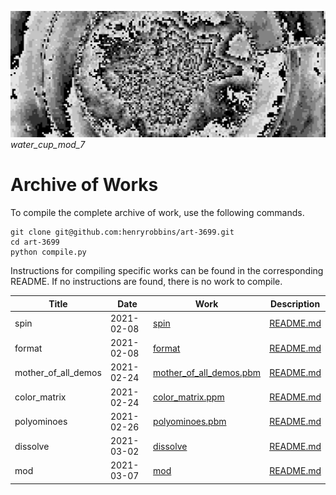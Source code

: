 ![banner](banner.png)
*water_cup_mod_7*

# Archive of Works

To compile the complete archive of work, use the following commands.

```
git clone git@github.com:henryrobbins/art-3699.git
cd art-3699
python compile.py
```

Instructions for compiling specific works can be found in the corresponding
README. If no instructions are found, there is no work to compile.

| Title | Date | Work | Description |
|-------|------|------|-------------|
| spin | 2021-02-08 | [spin](spin) | [README.md](spin/README.md) |
| format | 2021-02-08 | [format](format) | [README.md](format/README.md) |
| mother_of_all_demos | 2021-02-24 | [mother_of_all_demos.pbm](netpbm/mother_of_all_demos.pbm) | [README.md](netpbm/README.md) |
| color_matrix | 2021-02-24 | [color_matrix.ppm](netpbm/color_matrix.ppm) | [README.md](netpbm/README.md) |
| polyominoes | 2021-02-26 | [polyominoes.pbm](netpbm/polyominoes.pbm) | [README.md](netpbm/README.md) |
| dissolve | 2021-03-02 | [dissolve](netpbm/dissolve) | [README.md](netpbm/dissolve/README.md) |
| mod | 2021-03-07 | [mod](netpbm/mod) | [README.md](netpbm/mod/README.md) |
